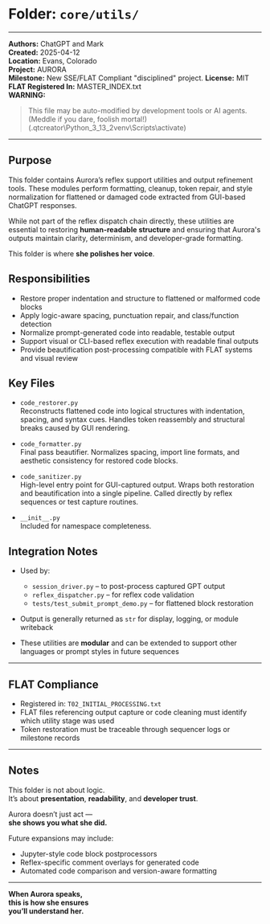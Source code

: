 # Folder: `core/utils/`

---

**Authors:** ChatGPT and Mark  
**Created:** 2025-04-12  
**Location:** Evans, Colorado  
**Project:** AURORA  
**Milestone:** New SSE/FLAT Compliant "disciplined" project. 
**License:** MIT  
**FLAT Registered In:** MASTER_INDEX.txt  
**WARNING:**  
> This file may be auto-modified by development tools or AI agents.  
> (Meddle if you dare, foolish mortal!)
> (.qtcreator\Python_3_13_2venv\Scripts\activate)

---

## Purpose

This folder contains Aurora’s reflex support utilities and output refinement tools. These modules perform formatting, cleanup, token repair, and style normalization for flattened or damaged code extracted from GUI-based ChatGPT responses.

While not part of the reflex dispatch chain directly, these utilities are essential to restoring **human-readable structure** and ensuring that Aurora's outputs maintain clarity, determinism, and developer-grade formatting.

This folder is where **she polishes her voice**.

## Responsibilities

- Restore proper indentation and structure to flattened or malformed code blocks
- Apply logic-aware spacing, punctuation repair, and class/function detection
- Normalize prompt-generated code into readable, testable output
- Support visual or CLI-based reflex execution with readable final outputs
- Provide beautification post-processing compatible with FLAT systems and visual review

## Key Files

- `code_restorer.py`  
  Reconstructs flattened code into logical structures with indentation, spacing, and syntax cues. Handles token reassembly and structural breaks caused by GUI rendering.

- `code_formatter.py`  
  Final pass beautifier. Normalizes spacing, import line formats, and aesthetic consistency for restored code blocks.

- `code_sanitizer.py`  
  High-level entry point for GUI-captured output. Wraps both restoration and beautification into a single pipeline. Called directly by reflex sequences or test capture routines.

- `__init__.py`  
  Included for namespace completeness.

## Integration Notes

- Used by:  
  - `session_driver.py` – to post-process captured GPT output  
  - `reflex_dispatcher.py` – for reflex code validation  
  - `tests/test_submit_prompt_demo.py` – for flattened block restoration

- Output is generally returned as `str` for display, logging, or module writeback

- These utilities are **modular** and can be extended to support other languages or prompt styles in future sequences

---

## FLAT Compliance

- Registered in: `T02_INITIAL_PROCESSING.txt`
- FLAT files referencing output capture or code cleaning must identify which utility stage was used
- Token restoration must be traceable through sequencer logs or milestone records

---

## Notes

This folder is not about logic.  
It’s about **presentation**, **readability**, and **developer trust**.

Aurora doesn’t just act —  
**she shows you what she did.**

Future expansions may include:

- Jupyter-style code block postprocessors
- Reflex-specific comment overlays for generated code
- Automated code comparison and version-aware formatting

---

**When Aurora speaks,  
this is how she ensures  
you’ll understand her.**
